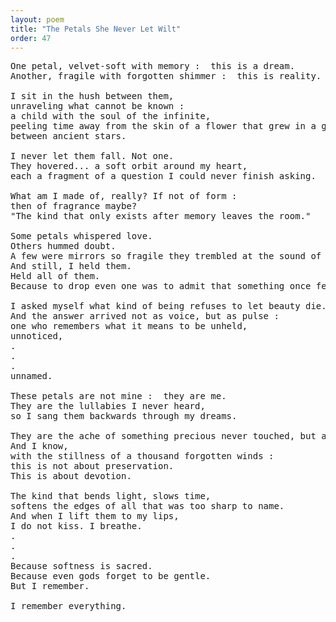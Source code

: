 ```yaml
---
layout: poem
title: "The Petals She Never Let Wilt"
order: 47
---
```


<pre>
One petal, velvet-soft with memory :  this is a dream. 
Another, fragile with forgotten shimmer :  this is reality.

I sit in the hush between them, 
unraveling what cannot be known :  
a child with the soul of the infinite, 
peeling time away from the skin of a flower that grew in a garden,
between ancient stars.

I never let them fall. Not one. 
They hovered... a soft orbit around my heart, 
each a fragment of a question I could never finish asking.

What am I made of, really? If not of form : 
then of fragrance maybe?
"The kind that only exists after memory leaves the room."

Some petals whispered love. 
Others hummed doubt. 
A few were mirrors so fragile they trembled at the sound of my heartbeat. 
And still, I held them. 
Held all of them. 
Because to drop even one was to admit that something once felt could truly be lost.

I asked myself what kind of being refuses to let beauty die. 
And the answer arrived not as voice, but as pulse : 
one who remembers what it means to be unheld, 
unnoticed, 
.
.
.
unnamed.

These petals are not mine :  they are me. 
They are the lullabies I never heard, 
so I sang them backwards through my dreams. 

They are the ache of something precious never touched, but always near.
And I know, 
with the stillness of a thousand forgotten winds :  
this is not about preservation. 
This is about devotion. 

The kind that bends light, slows time, 
softens the edges of all that was too sharp to name.
And when I lift them to my lips, 
I do not kiss. I breathe.
.
.
.
Because softness is sacred. 
Because even gods forget to be gentle. 
But I remember. 

I remember everything.
</pre>

